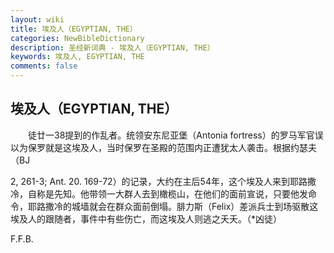 ```yaml
---
layout: wiki
title: 埃及人（EGYPTIAN, THE）
categories: NewBibleDictionary
description: 圣经新词典 - 埃及人（EGYPTIAN, THE）
keywords: 埃及人, EGYPTIAN, THE
comments: false
---
```


## 埃及人（EGYPTIAN, THE）

　　徒廿一38提到的作乱者。统领安东尼亚堡（Antonia fortress）的罗马军官误以为保罗就是这埃及人，当时保罗在圣殿的范围内正遭犹太人袭击。根据约瑟夫（BJ

2, 261-3; Ant. 20. 169-72）的记录，大约在主后54年，这个埃及人来到耶路撒冷，自称是先知。他带领一大群人去到橄榄山，在他们的面前宣说，只要他发命令，耶路撒冷的城墙就会在群众面前倒塌。腓力斯（Felix）差派兵士到场驱散这埃及人的跟随者，事件中有些伤亡，而这埃及人则逃之夭夭。（*凶徒）

F.F.B.








